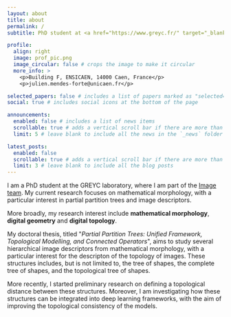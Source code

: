 ```yaml
---
layout: about
title: about
permalink: /
subtitle: PhD student at <a href="https://www.greyc.fr/" target="_blank">GREYC Laboratory</a>, supervised by <a href="https://kenmochi.users.greyc.fr/" target="_blank">Dr. Yukiko Kenmochi</a>.

profile:
  align: right
  image: prof_pic.png
  image_circular: false # crops the image to make it circular
  more_info: >
    <p>Building F, ENSICAEN, 14000 Caen, France</p>
    <p>julien.mendes-forte@unicaen.fr</p>

selected_papers: false # includes a list of papers marked as "selected={true}"
social: true # includes social icons at the bottom of the page

announcements:
  enabled: false # includes a list of news items
  scrollable: true # adds a vertical scroll bar if there are more than 3 news items
  limit: 5 # leave blank to include all the news in the `_news` folder

latest_posts:
  enabled: false
  scrollable: true # adds a vertical scroll bar if there are more than 3 new posts items
  limit: 3 # leave blank to include all the blog posts
---
```


I am a PhD student at the GREYC laboratory, where I am part of the [Image team](https://www.greyc.fr/equipes/image/).
My current research focuses on mathematical morphology, with a particular interest in partial partition trees and image descriptors. 

More broadly, my research interest include **mathematical morphology**, **digital geometry** and **digital topology**. 

My doctoral thesis, titled "_Partial Partition Trees: Unified Framework, Topological Modelling, and Connected Operators_",  aims to study several hierarchical image descriptors from mathematical morphology, with a particular interest for the descripton of the topology of images.
These structures includes, but is not limited to, the tree of shapes, the complete tree of shapes, and the topological tree of shapes.

More recently, I started preliminary research on defining a topological distance between these structures. 
Moreover, I am investigating how these structures can be integrated into deep learning frameworks, with the aim of improving the topological consistency of the models.
